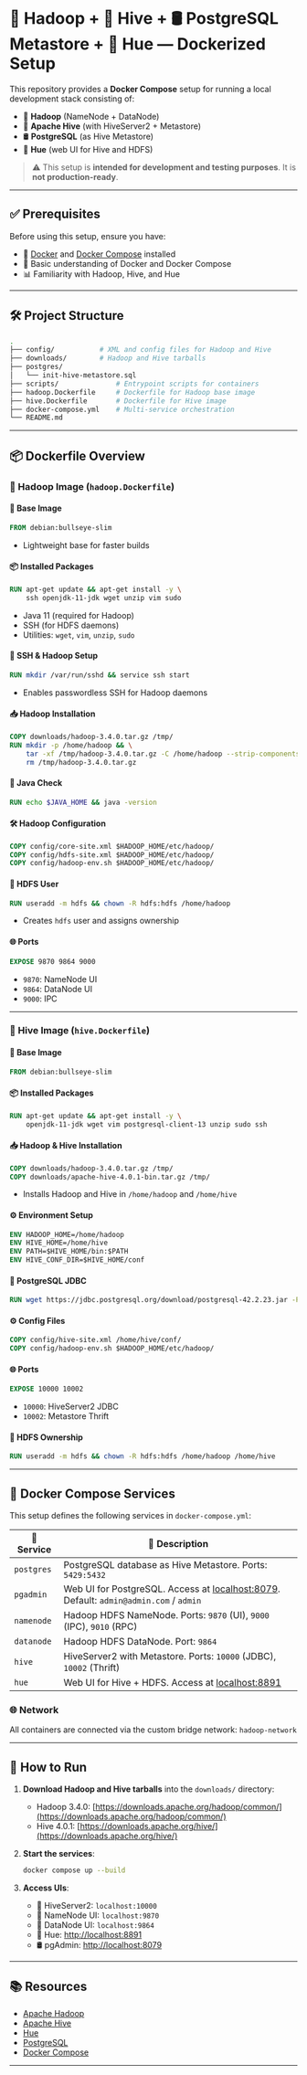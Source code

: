 # 🐘 Hadoop + 🐝 Hive + 🛢 PostgreSQL Metastore + 🌈 Hue — Dockerized Setup

This repository provides a **Docker Compose** setup for running a local development stack consisting of:

* 🐘 **Hadoop** (NameNode + DataNode)
* 🐝 **Apache Hive** (with HiveServer2 + Metastore)
* 🛢 **PostgreSQL** (as Hive Metastore)
* 🌈 **Hue** (web UI for Hive and HDFS)

> ⚠️ This setup is **intended for development and testing purposes**. It is **not production-ready**.

---

## ✅ Prerequisites

Before using this setup, ensure you have:

* 🐳 [Docker](https://docs.docker.com/get-docker/) and [Docker Compose](https://docs.docker.com/compose/install/) installed
* 📘 Basic understanding of Docker and Docker Compose
* 📊 Familiarity with Hadoop, Hive, and Hue

---

## 🛠️ Project Structure

```bash
.
├── config/           # XML and config files for Hadoop and Hive
├── downloads/        # Hadoop and Hive tarballs
├── postgres/
│   └── init-hive-metastore.sql
├── scripts/              # Entrypoint scripts for containers
├── hadoop.Dockerfile     # Dockerfile for Hadoop base image
├── hive.Dockerfile       # Dockerfile for Hive image
├── docker-compose.yml    # Multi-service orchestration
└── README.md             
```

---

## 📦 Dockerfile Overview

### 📂 Hadoop Image (`hadoop.Dockerfile`)

#### 🧱 Base Image

```dockerfile
FROM debian:bullseye-slim
```

* Lightweight base for faster builds

#### 📦 Installed Packages

```dockerfile
RUN apt-get update && apt-get install -y \
    ssh openjdk-11-jdk wget unzip vim sudo
```

* Java 11 (required for Hadoop)
* SSH (for HDFS daemons)
* Utilities: `wget`, `vim`, `unzip`, `sudo`

#### 🔐 SSH & Hadoop Setup

```dockerfile
RUN mkdir /var/run/sshd && service ssh start
```

* Enables passwordless SSH for Hadoop daemons

#### 📥 Hadoop Installation

```dockerfile
COPY downloads/hadoop-3.4.0.tar.gz /tmp/
RUN mkdir -p /home/hadoop && \
    tar -xf /tmp/hadoop-3.4.0.tar.gz -C /home/hadoop --strip-components=1 && \
    rm /tmp/hadoop-3.4.0.tar.gz
```

#### 🧪 Java Check

```dockerfile
RUN echo $JAVA_HOME && java -version
```

#### 🛠️ Hadoop Configuration

```dockerfile
COPY config/core-site.xml $HADOOP_HOME/etc/hadoop/
COPY config/hdfs-site.xml $HADOOP_HOME/etc/hadoop/
COPY config/hadoop-env.sh $HADOOP_HOME/etc/hadoop/
```

#### 👤 HDFS User

```dockerfile
RUN useradd -m hdfs && chown -R hdfs:hdfs /home/hadoop
```

* Creates `hdfs` user and assigns ownership

#### 🌐 Ports

```dockerfile
EXPOSE 9870 9864 9000
```

* `9870`: NameNode UI
* `9864`: DataNode UI
* `9000`: IPC

---

### 🐝 Hive Image (`hive.Dockerfile`)

#### 🧱 Base Image

```dockerfile
FROM debian:bullseye-slim
```

#### 📦 Installed Packages

```dockerfile
RUN apt-get update && apt-get install -y \
    openjdk-11-jdk wget vim postgresql-client-13 unzip sudo ssh
```

#### 📥 Hadoop & Hive Installation

```dockerfile
COPY downloads/hadoop-3.4.0.tar.gz /tmp/
COPY downloads/apache-hive-4.0.1-bin.tar.gz /tmp/
```

* Installs Hadoop and Hive in `/home/hadoop` and `/home/hive`

#### ⚙️ Environment Setup

```dockerfile
ENV HADOOP_HOME=/home/hadoop
ENV HIVE_HOME=/home/hive
ENV PATH=$HIVE_HOME/bin:$PATH
ENV HIVE_CONF_DIR=$HIVE_HOME/conf
```

#### 🔗 PostgreSQL JDBC

```dockerfile
RUN wget https://jdbc.postgresql.org/download/postgresql-42.2.23.jar -P $HIVE_HOME/lib/
```

#### ⚙️ Config Files

```dockerfile
COPY config/hive-site.xml /home/hive/conf/
COPY config/hadoop-env.sh $HADOOP_HOME/etc/hadoop/
```

#### 🌐 Ports

```dockerfile
EXPOSE 10000 10002
```

* `10000`: HiveServer2 JDBC
* `10002`: Metastore Thrift

#### 👤 HDFS Ownership

```dockerfile
RUN useradd -m hdfs && chown -R hdfs:hdfs /home/hadoop /home/hive
```

---

## 🐳 Docker Compose Services

This setup defines the following services in `docker-compose.yml`:

| 🧱 Service | 🔎 Description                                                                                                 |
| ---------- | -------------------------------------------------------------------------------------------------------------- |
| `postgres` | PostgreSQL database as Hive Metastore. Ports: `5429:5432`                                                      |
| `pgadmin`  | Web UI for PostgreSQL. Access at [localhost:8079](http://localhost:8079). Default: `admin@admin.com` / `admin` |
| `namenode` | Hadoop HDFS NameNode. Ports: `9870` (UI), `9000` (IPC), `9010` (RPC)                                           |
| `datanode` | Hadoop HDFS DataNode. Port: `9864`                                                                             |
| `hive`     | HiveServer2 with Metastore. Ports: `10000` (JDBC), `10002` (Thrift)                                            |
| `hue`      | Web UI for Hive + HDFS. Access at [localhost:8891](http://localhost:8891)                                      |

### 🌐 Network

All containers are connected via the custom bridge network: `hadoop-network`

---

## 🚀 How to Run

1. **Download Hadoop and Hive tarballs** into the `downloads/` directory:

   * Hadoop 3.4.0: [https://downloads.apache.org/hadoop/common/](https://downloads.apache.org/hadoop/common/)
   * Hive 4.0.1: [https://downloads.apache.org/hive/](https://downloads.apache.org/hive/)

2. **Start the services**:

   ```bash
   docker compose up --build
   ```

3. **Access UIs**:

   * 🧠 HiveServer2: `localhost:10000`
   * 🐘 NameNode UI: `localhost:9870`
   * 💾 DataNode UI: `localhost:9864`
   * 🌈 Hue: [http://localhost:8891](http://localhost:8891)
   * 🛢 pgAdmin: [http://localhost:8079](http://localhost:8079)

---

## 📚 Resources

* [Apache Hadoop](https://hadoop.apache.org/)
* [Apache Hive](https://hive.apache.org/)
* [Hue](https://gethue.com/)
* [PostgreSQL](https://www.postgresql.org/)
* [Docker Compose](https://docs.docker.com/compose/)

---


